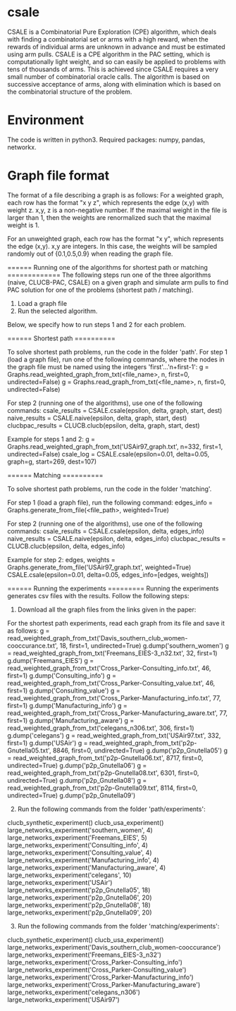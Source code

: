 # csale
CSALE is a Combinatorial Pure Exploration (CPE) algorithm, which deals with finding a combinatorial set or arms with a high reward, when the rewards of individual arms are unknown in advance and must be estimated using arm pulls. CSALE is a CPE algorithm in the PAC setting, which is computationally light weight, and so can easily be applied to problems with tens of thousands of arms. This is achieved since CSALE requires a very small number of combinatorial oracle calls. The algorithm is based on successive acceptance of arms, along with elimination which is based on the combinatorial structure of the problem.

Environment
===========
The code is written in python3.
Required packages: numpy, pandas, networkx.



Graph file format
=================
The format of a file describing a graph is as follows:
For a weighted graph, each row has the format "x y z", which represents the edge (x,y) with weight z. x,y, z is a non-negative number. If the maximal weight in the file is larger than 1, then the weights are renormalized such that the maximal weight is 1. 

For an unweighted graph, each row has the format "x y", which represents the edge (x,y). x,y are integers. In this case, the weights will be sampled randomly out of {0.1,0.5,0.9} when reading the graph file.


====== Running one of the algorithms for shortest path or matching =============
The following steps run one of the three algorithms (naive, CLUCB-PAC, CSALE) on a given graph and simulate arm pulls to find PAC solution for one of the problems (shortest path / matching).
1. Load a graph file
2. Run the selected algorithm.

Below, we specify how to run steps 1 and 2 for each problem.



====== Shortest path ==========

To solve shortest path problems, run the code in the folder 'path'.
For step 1 (load a graph file), run one of the following commands, where the nodes in the graph file must be named using the integers 'first'...'n+first-1':
g = Graphs.read_weighted_graph_from_txt(<file_name>, n, first=0, undirected=False)
g = Graphs.read_graph_from_txt(<file_name>, n, first=0, undirected=False)


For step 2 (running one of the algorithms), use one of the following commands:
csale_results = CSALE.csale(epsilon, delta, graph, start, dest)
naive_results = CSALE.naive(epsilon, delta, graph, start, dest)
clucbpac_results = CLUCB.clucb(epsilon, delta, graph, start, dest)


Example for steps 1 and 2:
g = Graphs.read_weighted_graph_from_txt('USAir97_graph.txt', n=332, first=1, undirected=False)
csale_log = CSALE.csale(epsilon=0.01, delta=0.05, graph=g, start=269, dest=107)


====== Matching ==========

To solve shortest path problems, run the code in the folder 'matching'.


For step 1 (load a graph file), run the following command:
edges_info = Graphs.generate_from_file(<file_path>, weighted=True)

For step 2 (running one of the algorithms), use one of the following commands:
csale_results = CSALE.csale(epsilon, delta, edges_info)
naive_results = CSALE.naive(epsilon, delta, edges_info)
clucbpac_results = CLUCB.clucb(epsilon, delta, edges_info)


Example for step 2:
edges, weights = Graphs.generate_from_file('USAir97_graph.txt', weighted=True)
CSALE.csale(epsilon=0.01, delta=0.05, edges_info=[edges, weights])


====== Running the experiments =========
Running the experiments generates csv files with the results.
Follow the following steps:

1. Download all the graph files from the links given in the paper:

For the shortest path experiments, read each graph from its file and save it as follows:
g = read_weighted_graph_from_txt('Davis_southern_club_women-cooccurance.txt', 18, first=1, undirected=True)
g.dump('southern_women')
g = read_weighted_graph_from_txt('Freemans_EIES-3_n32.txt', 32, first=1)
g.dump('Freemans_EIES')
g = read_weighted_graph_from_txt('Cross_Parker-Consulting_info.txt', 46, first=1)
g.dump('Consulting_info')
g = read_weighted_graph_from_txt('Cross_Parker-Consulting_value.txt', 46, first=1)
g.dump('Consulting_value')
g = read_weighted_graph_from_txt('Cross_Parker-Manufacturing_info.txt', 77, first=1)
g.dump('Manufacturing_info')
g = read_weighted_graph_from_txt('Cross_Parker-Manufacturing_aware.txt', 77, first=1)
g.dump('Manufacturing_aware')
g = read_weighted_graph_from_txt('celegans_n306.txt', 306, first=1)
g.dump('celegans')
g = read_weighted_graph_from_txt('USAir97.txt', 332, first=1)
g.dump('USAir')
g = read_weighted_graph_from_txt('p2p-Gnutella05.txt', 8846, first=0, undirected=True)
g.dump('p2p_Gnutella05')
g = read_weighted_graph_from_txt('p2p-Gnutella06.txt', 8717, first=0, undirected=True)
g.dump('p2p_Gnutella06')
g = read_weighted_graph_from_txt('p2p-Gnutella08.txt', 6301, first=0, undirected=True)
g.dump('p2p_Gnutella08')
g = read_weighted_graph_from_txt('p2p-Gnutella09.txt', 8114, first=0, undirected=True)
g.dump('p2p_Gnutella09')

2. Run the following commands from the folder 'path/experiments':

clucb_synthetic_experiment()
clucb_usa_experiment()
large_networks_experiment('southern_women', 4)
large_networks_experiment('Freemans_EIES', 5)
large_networks_experiment('Consulting_info', 4)
large_networks_experiment('Consulting_value', 4)
large_networks_experiment('Manufacturing_info', 4)
large_networks_experiment('Manufacturing_aware', 4)
large_networks_experiment('celegans', 10)
large_networks_experiment('USAir')
large_networks_experiment('p2p_Gnutella05', 18)
large_networks_experiment('p2p_Gnutella06', 20)
large_networks_experiment('p2p_Gnutella08', 18)
large_networks_experiment('p2p_Gnutella09', 20)

3. Run the following commands from the folder 'matching/experiments':

clucb_synthetic_experiment()
clucb_usa_experiment()
large_networks_experiment('Davis_southern_club_women-cooccurance')
large_networks_experiment('Freemans_EIES-3_n32')
large_networks_experiment('Cross_Parker-Consulting_info')
large_networks_experiment('Cross_Parker-Consulting_value')
large_networks_experiment('Cross_Parker-Manufacturing_info')
large_networks_experiment('Cross_Parker-Manufacturing_aware')
large_networks_experiment('celegans_n306')
large_networks_experiment('USAir97')
